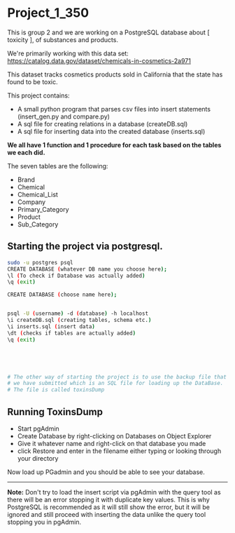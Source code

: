 <h1>Project_1_350</h1>

This is group 2 and we are working on a PostgreSQL database about [ toxicity ], of
substances and products.

We're primarily working with this data set: https://catalog.data.gov/dataset/chemicals-in-cosmetics-2a971

This dataset tracks cosmetics products sold in California that the state has found to be toxic.

This project contains:

- A small python program that parses csv files into insert statements (insert_gen.py and compare.py)
- A sql file for creating relations in a database (createDB.sql)
- A sql file for inserting data into the created database (inserts.sql)

**We all have 1 function and 1 procedure for each task based on the tables we each did.**

The seven tables are the following:

- Brand
- Chemical
- Chemical_List
- Company
- Primary_Category
- Product
- Sub_Category

<h2>Starting the project via postgresql. </h2>

```bash
sudo -u postgres psql
CREATE DATABASE (whatever DB name you choose here);
\l (To check if Database was actually added)
\q (exit)

CREATE DATABASE (choose name here);


psql -U (username) -d (database) -h localhost
\i createDB.sql (creating tables, schema etc.)
\i inserts.sql (insert data)
\dt (checks if tables are actually added)
\q (exit)





# The other way of starting the project is to use the backup file that
# we have submitted which is an SQL file for loading up the DataBase.
# The file is called toxinsDump


```

<h2> Running ToxinsDump</h2>

- Start pgAdmin
- Create Database by right-clicking on Databases on Object Explorer
- Give it whatever name and right-click on that database you made
- click Restore and enter in the filename either typing or looking through your directory

Now load up PGadmin and you should be able to see your database.

<hr>

**Note:** Don't try to load the insert script via pgAdmin with the query tool as there will be an error stopping it with duplicate key values. This is why PostgreSQL is recommended as it will still show the error, but it will be ignored and still proceed with inserting the data unlike the query tool stopping you in pgAdmin.
